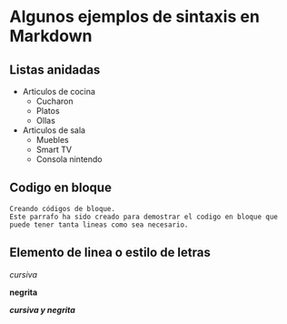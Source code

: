 # **Algunos ejemplos de sintaxis en Markdown**

## Listas anidadas

- Articulos de cocina 
    - Cucharon
    - Platos
    - Ollas
- Articulos de sala 
    - Muebles
    - Smart TV
    - Consola nintendo 

## Codigo en bloque 

~~~
Creando códigos de bloque.
Este parrafo ha sido creado para demostrar el codigo en bloque que puede tener tanta lineas como sea necesario. 
~~~

## Elemento de linea o estilo de letras 

_cursiva_

**negrita**

___cursiva y negrita___